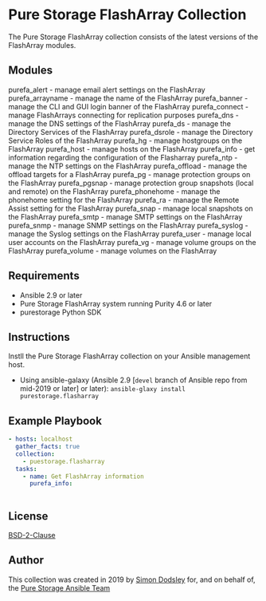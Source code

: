 # Pure Storage FlashArray Collection

The Pure Storage FlashArray collection consists of the latest versions of the FlashArray modules.

## Modules

purefa_alert - manage email alert settings on the FlashArray
purefa_arrayname - manage the name of the FlashArray
purefa_banner - manage the CLI and GUI login banner of the FlashArray
purefa_connect - manage FlashArrays connecting for replication purposes
purefa_dns - manage the DNS settings of the FlashArray
purefa_ds - manage the Directory Services of the FlashArray
purefa_dsrole - manage the Directory Service Roles of the FlashArray
purefa_hg - manage hostgroups on the FlashArray
purefa_host - manage hosts on the FlashArray
purefa_info - get information regarding the configuration of the Flasharray
purefa_ntp - manage the NTP settings on the FlashArray
purefa_offload - manage the offload targets for a FlashArray
purefa_pg - manage protection groups on the FlashArray
purefa_pgsnap - manage protection group snapshots (local and remote) on the FlashArray
purefa_phonehome - manage the phonehome setting for the FlashArray
purefa_ra - manage the Remote Assist setting for the FlashArray
purefa_snap - manage local snapshots on the FlashArray
purefa_smtp - manage SMTP settings on the FlashArray
purefa_snmp - manage SNMP settings on the FlashArray
purefa_syslog - manage the Syslog settings on the FlashArray
purefa_user - manage local user accounts on the FlashArray
purefa_vg - manage volume groups on the FlashArray
purefa_volume - manage volumes on the FlashArray

## Requirements

- Ansible 2.9 or later
- Pure Storage FlashArray system running Purity 4.6 or later
- purestorage Python SDK

## Instructions

Instll the Pure Storage FlashArray collection on your Ansible management host.

- Using ansible-galaxy (Ansible 2.9 [`devel` branch of Ansible repo from mid-2019 or later] or later):
`ansible-glaxy install purestorage.flasharray`

## Example Playbook
```yaml
- hosts: localhost
  gather_facts: true
  collection:
    - puestorage.flasharray
  tasks:
    - name: Get FlashArray information
      purefa_info:
    
```

## License

[BSD-2-Clause](https://directory.fsf.org/wiki?title=License:FreeBSD)

## Author

This collection was created in 2019 by [Simon Dodsley](@sdodsley) for, and on behalf of, the [Pure Storage Ansible Team](pure-ansible-team@purestorage.com)
